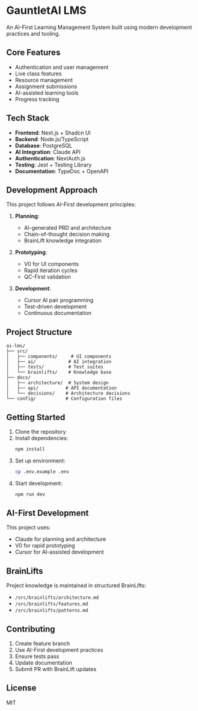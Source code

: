 # GauntletAI LMS

An AI-First Learning Management System built using modern development practices and tooling.

## Core Features

- Authentication and user management
- Live class features
- Resource management
- Assignment submissions
- AI-assisted learning tools
- Progress tracking

## Tech Stack

- **Frontend**: Next.js + Shadcn UI
- **Backend**: Node.js/TypeScript
- **Database**: PostgreSQL
- **AI Integration**: Claude API
- **Authentication**: NextAuth.js
- **Testing**: Jest + Testing Library
- **Documentation**: TypeDoc + OpenAPI

## Development Approach

This project follows AI-First development principles:

1. **Planning**:
   - AI-generated PRD and architecture
   - Chain-of-thought decision making
   - BrainLift knowledge integration

2. **Prototyping**:
   - V0 for UI components
   - Rapid iteration cycles
   - QC-First validation

3. **Development**:
   - Cursor AI pair programming
   - Test-driven development
   - Continuous documentation

## Project Structure

```
ai-lms/
├── src/
│   ├── components/     # UI components
│   ├── ai/            # AI integration
│   ├── tests/         # Test suites
│   └── brainlifts/    # Knowledge base
├── docs/
│   ├── architecture/  # System design
│   ├── api/          # API documentation
│   └── decisions/    # Architecture decisions
└── config/           # Configuration files
```

## Getting Started

1. Clone the repository
2. Install dependencies:
   ```bash
   npm install
   ```
3. Set up environment:
   ```bash
   cp .env.example .env
   ```
4. Start development:
   ```bash
   npm run dev
   ```

## AI-First Development

This project uses:
- Claude for planning and architecture
- V0 for rapid prototyping
- Cursor for AI-assisted development

## BrainLifts

Project knowledge is maintained in structured BrainLifts:
- `/src/brainlifts/architecture.md`
- `/src/brainlifts/features.md`
- `/src/brainlifts/patterns.md`

## Contributing

1. Create feature branch
2. Use AI-First development practices
3. Ensure tests pass
4. Update documentation
5. Submit PR with BrainLift updates

## License

MIT 
